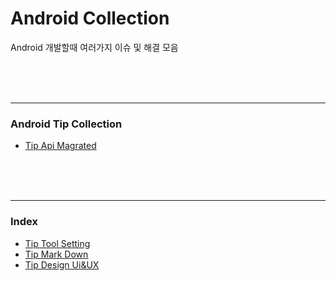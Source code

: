 # Android Collection
Android 개발할때 여러가지 이슈 및 해결 모음

<br><br><br>

---

### Android Tip Collection
* [Tip Api Magrated]()

<br><br><br>

---

### Index
* [Tip Tool Setting](https://github.com/cokeys90/Android-Collection/blob/main/TOOL_TIP_ANDROID.md)
* [Tip Mark Down](https://github.com/cokeys90/Android-Collection/blob/main/MARKDOWN_TIP.md)
* [Tip Design Ui&UX](https://github.com/cokeys90/Android-Collection/blob/main/DESIGN_UI%26UX_TIP.md)
